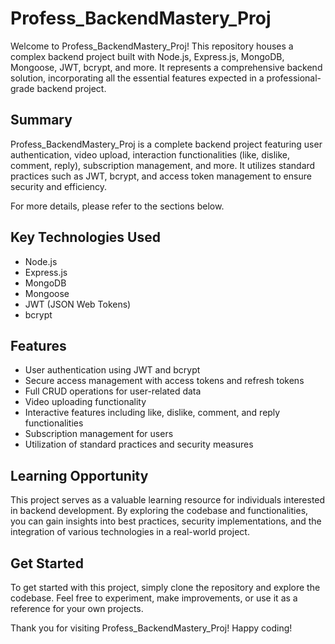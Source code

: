# Profess_BackendMastery_Proj

Welcome to Profess_BackendMastery_Proj! This repository houses a complex backend project built with Node.js, Express.js, MongoDB, Mongoose, JWT, bcrypt, and more. It represents a comprehensive backend solution, incorporating all the essential features expected in a professional-grade backend project.

## Summary
Profess_BackendMastery_Proj is a complete backend project featuring user authentication, video upload, interaction functionalities (like, dislike, comment, reply), subscription management, and more. It utilizes standard practices such as JWT, bcrypt, and access token management to ensure security and efficiency.

For more details, please refer to the sections below.

## Key Technologies Used
- Node.js
- Express.js
- MongoDB
- Mongoose
- JWT (JSON Web Tokens)
- bcrypt

## Features
- User authentication using JWT and bcrypt
- Secure access management with access tokens and refresh tokens
- Full CRUD operations for user-related data
- Video uploading functionality
- Interactive features including like, dislike, comment, and reply functionalities
- Subscription management for users
- Utilization of standard practices and security measures

## Learning Opportunity
This project serves as a valuable learning resource for individuals interested in backend development. By exploring the codebase and functionalities, you can gain insights into best practices, security implementations, and the integration of various technologies in a real-world project.

## Get Started
To get started with this project, simply clone the repository and explore the codebase. Feel free to experiment, make improvements, or use it as a reference for your own projects.


Thank you for visiting Profess_BackendMastery_Proj! Happy coding!
